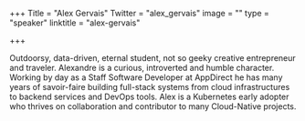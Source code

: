 +++
Title = "Alex Gervais"
Twitter = "alex_gervais"
image = ""
type = "speaker"
linktitle = "alex-gervais"

+++

Outdoorsy, data-driven, eternal student, not so geeky creative entrepreneur and traveler. Alexandre is a curious, introverted and humble character. Working by day as a Staff Software Developer at AppDirect he has many years of savoir-faire building full-stack systems from cloud infrastructures to backend services and DevOps tools. Alex is a Kubernetes early adopter who thrives on collaboration and contributor to many Cloud-Native projects.
